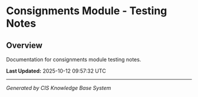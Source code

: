 # Consignments Module - Testing Notes

## Overview
Documentation for consignments module testing notes.

**Last Updated:** 2025-10-12 09:57:32 UTC

---
*Generated by CIS Knowledge Base System*